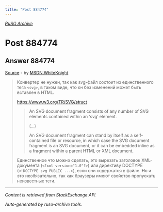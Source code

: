 ```yaml
---
title: "Post 884774"
---
```

<p><i><a href="https://github.com/MSDN-WhiteKnight/ruso-archive/">RuSO Archive</a></i></p>
<h1>Post 884774</h1>
<h2>Answer 884774</h2>
<p><a href="https://ru.stackoverflow.com/a/884774/">Source</a> - by <a href="https://ru.stackoverflow.com/users/240512/msdn-whiteknight">MSDN.WhiteKnight</a></p>
<blockquote>
<p>Конвертер не нужен, так как svg-файл состоит из единственного тега <code>&lt;svg&gt;</code>, в таком виде, что он без изменений может быть вставлен в HTML.</p>

<p><a href="https://www.w3.org/TR/SVG/struct" rel="nofollow noreferrer">https://www.w3.org/TR/SVG/struct</a></p>

<blockquote>
  <p>An SVG document fragment consists of any number of SVG elements contained within an ‘svg’ element.</p>
  
  <p>(...)</p>
  
  <p>An SVG document fragment can stand by itself as a self-contained file or resource, in which case the SVG document fragment is an SVG document, or it can be embedded inline as a fragment within a parent HTML or XML document.</p>
</blockquote>

<p>Единственное что можно сделать, это вырезать заголовок XML-документа (<code>&lt;?xml version="1.0"?&gt;</code>) или директиву DOCTYPE (<code>&lt;!DOCTYPE svg PUBLIC ...&gt;</code>), если они содержатся в файле. Но и это необязательно, так как браузеры имеют свойство пропускать неизвестные теги.</p>

</blockquote>
<hr/>
<p><i>Content is retrieved from StackExchange API. </i></p>
<p><i>Auto-generated by ruso-archive tools. </i></p>
